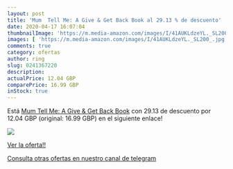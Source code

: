 ```yaml
---
layout: post
title: 'Mum  Tell Me: A Give & Get Back Book al 29.13 % de descuento'
date: 2020-04-17 16:07:04
thumbnailImage: 'https://m.media-amazon.com/images/I/41AUKLdzeYL._SL200_.jpg'
images: [ 'https://m.media-amazon.com/images/I/41AUKLdzeYL._SL200_.jpg' ]
comments: true
category: ofertas
author: ring
slug: 0241367220
description:
actualPrice: 12.04 GBP
comparePrice: 16.99 GBP
inStock: true
---
```


Está [Mum  Tell Me: A Give & Get Back Book](https://www.amazon.com/dp/0241367220/?tag=redken08-20) con 29.13 de descuento por 12.04 GBP (original: 16.99 GBP) en el siguiente enlace!

[![](https://m.media-amazon.com/images/I/41AUKLdzeYL._SL200_.jpg)](https://www.amazon.com/dp/0241367220/?tag=redken08-20)

[Ver la oferta!!](https://www.amazon.com/dp/0241367220/?tag=redken08-20)

[Consulta otras ofertas en nuestro canal de telegram](https://t.me/s/ofertas25)
